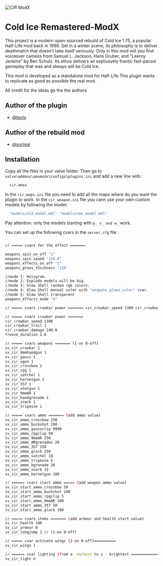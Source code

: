 ![CIR ModX](https://repository-images.githubusercontent.com/570977077/56b8eeb1-df75-44a5-bf1c-be09cd41ba47)
# Cold Ice Remastered-ModX

This project is a modern open-sourced rebuild of Cold Ice 1.75, a popular Half-Life mod back in 1999. Set in a winter scene, its philosophy is to deliver deathmatch that doesn't take itself seriously. Only in this mod will you find voiceover cameos from Samuel L. Jackson, Hans Gruber, and "Leeroy Jenkins" by Ben Schulz. Its ethos delivers an explosively frantic fast-paced gameplay that was and always will be Cold Ice.

This mod is developed as a standalone mod for Half-Life
This plugin wants to replicate as good as possible the real mod.

All credit for the ideas go the the authors


## Author of the plugin

- [@teylo](https://github.com/andreiseverin)

## Author of the rebuild mod 
- [@surreal](hhttps://github.com/solidi/hl-mods/issues)



## Installation

Copy all the files in your valve folder. Then go to `valve\addons\amxmodx\configs\plugins.ini` and add a new line with : 

```bash
  cir.amxx
```
In the `cir_maps.ini` file you need to add all the maps where do you want the plugin to work.
In the `cir_weapon.ini` file you cann use your own custom models by following the model:

```bash
  "models/old_model.mdl" "models/new_model.mdl"
```
Pay attention: only the models starting with `p_ v_ and w_` work.

You can set up the following cvars in the `server.cfg` file :

```bash

// ===== cvars for the effect =======

weapons_spin_on_off "1" 
weapons_spin_speed "150.0" 
weapons_effects_on_off "1" 
weapons_glows_thickness "128"

//mode 1: Hologram. 
//mode 2: Explode models will be big. 
//mode 3: Glow Shell random rgb colors. 
//mode 4: Glow Shell manual color with "weapons_glows_color" cvar. 
//mode 5: Glow Shell transparent 
weapons_effects_mode "4"

// ===== cvars crowbar power ======= cir_crowbar_speed 1300 cir_crowbar_trail 1 cir_crowbar_damage 240.0 freeze_duration 2.0

// ===== cvars crowbar power =======
cir_crowbar_speed 1300
cir_crowbar_trail 1
cir_crowbar_damage 240.0
freeze_duration 2.0

// ===== cvars weapons ======= (1-on 0-off)
sv_cir_crowbar 1
sv_cir_9mmhandgun 1
sv_cir_gauss 1
sv_cir_egon 1
sv_cir_crossbow 1
sv_cir_rpg 1
sv_cir_satchel 1
sv_cir_hornetgun 1
sv_cir_357 1
sv_cir_shotgun 1
sv_cir_9mmAR 1
sv_cir_handgrenade 1
sv_cir_snark 1
sv_cir_tripmine 1

// ===== cvars ammo ======= (add ammo value)
sv_cir_ammo_crossbow 250
sv_cir_ammo_buckshot 200
sv_cir_ammo_gaussclip 9999
sv_cir_ammo_rpgclip 50
sv_cir_ammo_9mmAR 250
sv_cir_ammo_ARgrenades 20
sv_cir_ammo_357 250
sv_cir_ammo_glock 250
sv_cir_ammo_satchel 10
sv_cir_ammo_tripmine 5
sv_cir_ammo_hgrenade 20
sv_cir_ammo_snark 15
sv_cir_ammo_hornetgun 100

// ====== cvars start ammo ===== (add weapon ammo value)
sv_cir_start_ammo_crossbow 50
sv_cir_start_ammo_buckshot 100
sv_cir_start_ammo_rpgclip 5
sv_cir_start_ammo_9mmAR 100
sv_cir_start_ammo_357 50
sv_cir_start_ammo_glock 100

// ===== cvars items ======= (add armour and health start value)
sv_cir_health 100
sv_cir_armour 0
sv_cir_longjump 1 // (1-on 0-off)

// ===== cvar activate wings (1-on 0-off)==========
sv_cir_wings 1 

// ====== cvar lighting (from a -darkest to z - brightest ==================
sv_cir_light h
```